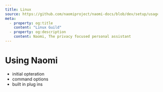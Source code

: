 ```yaml
---
title: Linux
source: https://github.com/naomiproject/naomi-docs/blob/dev/setup/usage.md
meta:
  - property: og:title
    content: "Linux Guild"
  - property: og:description
    content: Naomi, The privacy focused personal assistant
---
```


# Using Naomi
- initial opteration
- command options
- built in plug ins
